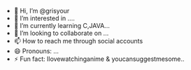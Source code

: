 - 👋 Hi, I’m @grisyour
- 👀 I’m interested in ....
- 🌱 I’m currently learning C,JAVA...
- 💞️ I’m looking to collaborate on ...
- 📫 How to reach me through social accounts
- 😄 Pronouns: ...
- ⚡ Fun fact: Ilovewatchinganime & youcansuggestmesome..

<!---
grisyour/grisyour is a ✨ special ✨ repository because its `README.md` (this file) appears on your GitHub profile.
You can click the Preview link to take a look at your changes.
--->
